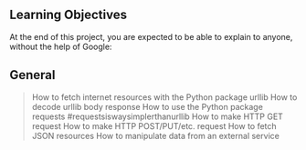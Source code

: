 ## Learning Objectives
At the end of this project, you are expected to be able to explain to anyone, without the help of Google:

## General
> How to fetch internet resources with the Python package urllib
> How to decode urllib body response
> How to use the Python package requests #requestsiswaysimplerthanurllib
> How to make HTTP GET request
> How to make HTTP POST/PUT/etc. request
> How to fetch JSON resources
> How to manipulate data from an external service
